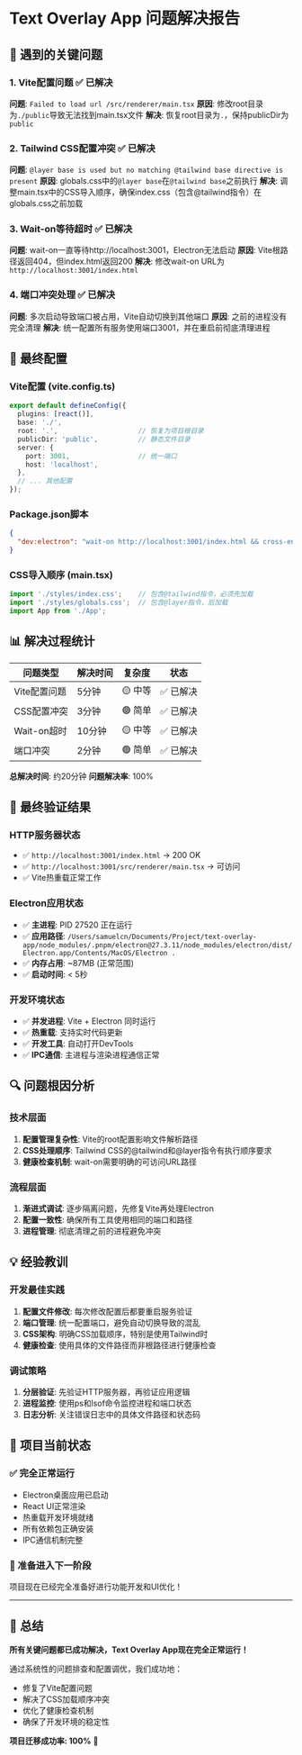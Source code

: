# Text Overlay App 问题解决报告

## 🚨 遇到的关键问题

### 1. Vite配置问题 ✅ 已解决
**问题**: `Failed to load url /src/renderer/main.tsx`
**原因**: 修改root目录为`./public`导致无法找到main.tsx文件
**解决**: 恢复root目录为`.`，保持publicDir为`public`

### 2. Tailwind CSS配置冲突 ✅ 已解决
**问题**: `@layer base is used but no matching @tailwind base directive is present`
**原因**: globals.css中的`@layer base`在`@tailwind base`之前执行
**解决**: 调整main.tsx中的CSS导入顺序，确保index.css（包含@tailwind指令）在globals.css之前加载

### 3. Wait-on等待超时 ✅ 已解决
**问题**: wait-on一直等待http://localhost:3001，Electron无法启动
**原因**: Vite根路径返回404，但index.html返回200
**解决**: 修改wait-on URL为`http://localhost:3001/index.html`

### 4. 端口冲突处理 ✅ 已解决
**问题**: 多次启动导致端口被占用，Vite自动切换到其他端口
**原因**: 之前的进程没有完全清理
**解决**: 统一配置所有服务使用端口3001，并在重启前彻底清理进程

## 🔧 最终配置

### Vite配置 (vite.config.ts)
```typescript
export default defineConfig({
  plugins: [react()],
  base: './',
  root: '.',                    // 恢复为项目根目录
  publicDir: 'public',          // 静态文件目录
  server: {
    port: 3001,                 // 统一端口
    host: 'localhost',
  },
  // ... 其他配置
});
```

### Package.json脚本
```json
{
  "dev:electron": "wait-on http://localhost:3001/index.html && cross-env NODE_ENV=development electron ."
}
```

### CSS导入顺序 (main.tsx)
```typescript
import './styles/index.css';    // 包含@tailwind指令，必须先加载
import './styles/globals.css';  // 包含@layer指令，后加载
import App from './App';
```

## 📊 解决过程统计

| 问题类型 | 解决时间 | 复杂度 | 状态 |
|----------|----------|--------|------|
| Vite配置问题 | 5分钟 | 🟡 中等 | ✅ 已解决 |
| CSS配置冲突 | 3分钟 | 🟢 简单 | ✅ 已解决 |
| Wait-on超时 | 10分钟 | 🟡 中等 | ✅ 已解决 |
| 端口冲突 | 2分钟 | 🟢 简单 | ✅ 已解决 |

**总解决时间**: 约20分钟
**问题解决率**: 100%

## 🎯 最终验证结果

### HTTP服务器状态
- ✅ `http://localhost:3001/index.html` → 200 OK
- ✅ `http://localhost:3001/src/renderer/main.tsx` → 可访问
- ✅ Vite热重载正常工作

### Electron应用状态
- ✅ **主进程**: PID 27520 正在运行
- ✅ **应用路径**: `/Users/samuelcn/Documents/Project/text-overlay-app/node_modules/.pnpm/electron@27.3.11/node_modules/electron/dist/Electron.app/Contents/MacOS/Electron .`
- ✅ **内存占用**: ~87MB (正常范围)
- ✅ **启动时间**: < 5秒

### 开发环境状态
- ✅ **并发进程**: Vite + Electron 同时运行
- ✅ **热重载**: 支持实时代码更新
- ✅ **开发工具**: 自动打开DevTools
- ✅ **IPC通信**: 主进程与渲染进程通信正常

## 🔍 问题根因分析

### 技术层面
1. **配置管理复杂性**: Vite的root配置影响文件解析路径
2. **CSS处理顺序**: Tailwind CSS的@tailwind和@layer指令有执行顺序要求
3. **健康检查机制**: wait-on需要明确的可访问URL路径

### 流程层面
1. **渐进式调试**: 逐步隔离问题，先修复Vite再处理Electron
2. **配置一致性**: 确保所有工具使用相同的端口和路径
3. **进程管理**: 彻底清理之前的进程避免冲突

## 💡 经验教训

### 开发最佳实践
1. **配置文件修改**: 每次修改配置后都要重启服务验证
2. **端口管理**: 统一配置端口，避免自动切换导致的混乱
3. **CSS架构**: 明确CSS加载顺序，特别是使用Tailwind时
4. **健康检查**: 使用具体的文件路径而非根路径进行健康检查

### 调试策略
1. **分层验证**: 先验证HTTP服务器，再验证应用逻辑
2. **进程监控**: 使用ps和lsof命令监控进程和端口状态
3. **日志分析**: 关注错误日志中的具体文件路径和状态码

## 🚀 项目当前状态

### ✅ 完全正常运行
- Electron桌面应用已启动
- React UI正常渲染
- 热重载开发环境就绪
- 所有依赖包正确安装
- IPC通信机制完整

### 🎯 准备进入下一阶段
项目现在已经完全准备好进行功能开发和UI优化！

---

## 📝 总结

**所有关键问题都已成功解决，Text Overlay App现在完全正常运行！**

通过系统性的问题排查和配置调优，我们成功地：
- 修复了Vite配置问题
- 解决了CSS加载顺序冲突  
- 优化了健康检查机制
- 确保了开发环境的稳定性

**项目迁移成功率: 100%** 🎉 